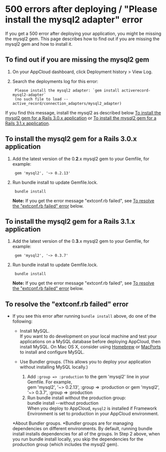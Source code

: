# 500 errors after deploying / "Please install the mysql2 adapter" error

If you get a 500 error after deploying your application, you might be missing the mysql2 gem. This page describes how to find out if you are missing the mysql2 gem and how to install it.

## To find out if you are missing the mysql2 gem

1. On your AppCloud dashboard, click Deployment history > View Log.

2. Search the deployments log for this error:  

        Please install the mysql2 adapter: `gem install activerecord-mysql2-adapter`
	    (no such file to load -- active_record/connection_adapters/mysql2_adapter)
	
If you find this message, install the mysql2 as described below [To install the mysql2 gem for a Rails 3.0.x application][1] or [To install the mysql2 gem for a Rails 3.1.x application][2].

<h2 id="rails30"> To install the mysql2 gem for a Rails 3.0.x application</h2>

1. Add the latest version of the 0.**2**.x mysql2 gem to your Gemfile, for example:

        gem 'mysql2', '~> 0.2.13'

2. Run bundle install to update Gemfile.lock.

        bundle install

    **Note:** If you get the error message "extconf.rb failed", see [To resolve the "extconf.rb failed" error][3] below.

<h2 id="rails31"> To install the mysql2 gem for a Rails 3.1.x application </h2>

1. Add the latest version of the 0.**3**.x mysql2 gem to your Gemfile, for example:

	    gem 'mysql2', '~> 0.3.7'

2. Run bundle install to update Gemfile.lock.

	    bundle install

	**Note:** If you get the error message "extconf.rb failed", see [To resolve the "extconf.rb failed" error][3] below.

<h2 id="extconf">To resolve the "extconf.rb failed" error</h2>

* If you see this error after running `bundle install` above, do one of the following:  

    * Install MySQL.  
        If you want to do development on your local machine and test your applications on a MySQL database before deploying AppCloud, then install MySQL. On Mac OS X, consider using [Homebrew](http://mxcl.github.com/homebrew/) or [MacPorts](http://www.macports.org) to install and configure MySQL.
 
    * Use Bundler groups. (This allows you to deploy your application without installing MySQL locally.)
        1. Add `:group => :production` to the gem 'mysql2' line in your Gemfile. For example,  
                gem 'mysql2', '~> 0.2.13', :group => :production
            or
	            gem 'mysql2', '~> 0.3.7', :group => :production
	    2. Run bundle install without the production group:    
	            bundle install --without production  
	        When you deploy to AppCloud, `mysql2` is installed if Framework Environment is set to production in your AppCloud environment.
	
	*About Bundler groups. *Bundler groups are for managing dependencies on different environments. By default, running bundle install installs dependencies for all of the groups. In Step 2 above, when you run bundle install locally, you skip the dependencies for the production group (which includes the mysql2 gem).
	
[1]: #rails30        "rails30"
[2]: #rails31        "rails31"
[3]: #extconf        "extconf"
